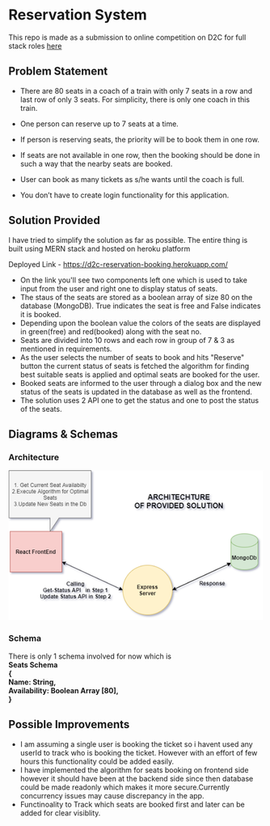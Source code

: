 # Reservation System 
This repo is made as a submission to online competition on D2C for full stack roles [here](https://dare2compete.com/job/dare2compete-off-campus-hiring-drive-for-full-stack-developer-roles-via-d2c-recruitables-dare2compete-195488)

## Problem Statement
-  There are 80 seats in a coach of a train with only 7 seats in a row and last row of only 3 seats. For
simplicity, there is only one coach in this train.

-  One person can reserve up to 7 seats at a time.
-  If person is reserving seats, the priority will be to book them in one row.
-  If seats are not available in one row, then the booking should be done in such a way that the
nearby seats are booked.
-  User can book as many tickets as s/he wants until the coach is full.
-  You don’t have to create login functionality for this application.


## Solution Provided
I have tried to simplify the solution as far as possible. The entire thing is built using MERN stack and hosted on heroku platform

Deployed Link - https://d2c-reservation-booking.herokuapp.com/

- On the link you'll see two components left one which is used to take input from the user and right one to display status of seats.
- The staus of the seats are stored as a boolean array of size 80 on the database (MongoDB). True indicates the seat is free and False indicates it is booked.
- Depending upon the boolean value the colors of the seats are displayed in green(free) and red(booked)  along with the seat no.
- Seats are divided into 10 rows and each row in group of 7 & 3 as mentioned in requirements.
- As the user selects the number of seats to book and hits "Reserve" button the current status of seats is fetched the algorithm for finding best suitable seats is applied and optimal seats are booked for the user.
- Booked seats are informed to the user through a dialog box and the new status of the seats is updated in the database as well as the frontend.
- The solution uses 2 API one to get the status and one to post the status of the seats.

## Diagrams & Schemas

### Architecture
![Architecture](https://github.com/anshumyname/D2C_Reservation_System/blob/master/model/diagram.png)

### Schema
There is only 1 schema involved for now which is <br>
<b>
Seats Schema <br>
{
   <br>Name: String, <br>
   Availability: Boolean Array [80], <br>
}
</b>


## Possible Improvements
- I am assuming a single user is booking the ticket so i havent used any userId to track who is booking the ticket. However with an effort of few hours this functionality could be added easily.
- I have implemented the algorithm for seats booking on frontend side however it should have been at the backend side since then database could be made readonly which makes it more secure.Currently concurrency issues may cause discrepancy in the app.
- Functinoality to Track which seats are booked first and later can be added for clear visiblity.


